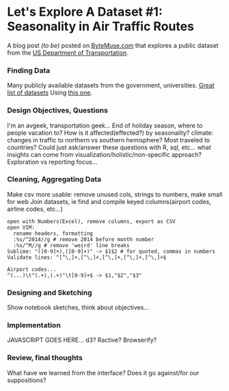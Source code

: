 # Let's Explore A Dataset #1: Seasonality in Air Traffic Routes

A blog post *(to be)* posted on [ByteMuse.com](http://www.bytemuse.com) that explores a public dataset from the [US Department of Transportation](http://www.transtats.gov/).

### Finding Data

Many publicly available datasets from the government, universities. [Great list of datasets](https://github.com/caesar0301/awesome-public-datasets) Using [this one](http://www.transportation.gov/policy/aviation-policy/us-international-air-passenger-and-freight-statistics-report).

### Design Objectives, Questions
I'm an avgeek, transportation geek... End of holiday season, where to people vacation to? How is it affected(effected?) by seasonality? climate: changes in traffic to northern vs southern hemisphere? Most traveled to countries? Could just ask/answer these questions with R, sql, etc... what insights can come from visualization/holistic/non-specific approach? Exploration vs reporting focus...

### Cleaning, Aggregating Data
Make csv more usable: remove unused cols, strings to numbers, make small for web
Join datasets, ie find and compile keyed columns(airport codes, airline codes, etc...)

```
open with Numbers(Excel), remove columns, export as CSV
open VIM:
  rename headers, formatting
  :%s/^2014//g # remove 2014 before month number
  :%s/^M//g # remove 'weird' line breaks
Sublime: "([0-9]+),([0-9]+)" -> $1$2 # for quoted, commas in numbers
Validate lines: ^[^\,]+,[^\,]+,[^\,]+,[^\,]+,[^\,]+$

Airport codes...
^(...)\t"(.+),(.+)"\t[0-9]+$ -> $1,"$2","$3"

```

### Designing and Sketching
Show notebook sketches, think about objectives...

### Implementation
JAVASCRIPT GOES HERE... d3? Ractive? Browserify?

### Review, final thoughts
What have we learned from the interface? Does it go against/for our suppositions?
